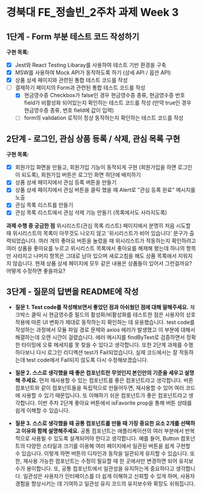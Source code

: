 # **경북대 FE\_정솔빈\_2주차 과제 Week 3**

## 1단계 - Form 부분 테스트 코드 작성하기

**구현 목록:**

- [x] Jest와 React Testing Libaray를 사용하여 테스트 기반 환경을 구축
- [x] MSW를 사용하여 Mock API가 동작하도록 하기 (상세 API / 옵션 API)
- [x] 상품 상세 페이지와 관련된 통합 테스트 코드를 작성
- [ ] 결제하기 페이지의 Form과 관련된 통합 테스트 코드를 작성
  - [x] 현금영수증 Checkbox가 false인 경우 현금영수증 종류, 현금영수증 번호 field가 비활성화 되어있는지 확인하는 테스트 코드를 작성 (만약 true인 경우 현금영수증 종류, 번호 field에 값이 입력)
  - [ ] form의 validation 로직이 정상 동작하는지 확인하는 테스트 코드를 작성

## 2단계 - 로그인, 관심 상품 등록 / 삭제, 관심 목록 구현

**구현 목록:**

- [x] 회원가입 화면을 만들고, 회원가입 기능이 동작되게 구현 (회원가입을 하면 로그인이 되도록), 회원가입 버튼은 로그인 화면 하단에 배치하기
- [x] 상품 상세 페이지에서 관심 등록 버튼을 만들기
- [x] 상품 상세 페이지에서 관심 버튼을 클릭 했을 때 Alert로 "관심 등록 완료" 메시지를 노출
- [x] 관심 목록 리스트를 만들기
- [x] 관심 목록 리스트에서 관심 삭제 기능 만들기 (목록에서도 사라지도록)

**과제 수행 중 궁금한 점**
위시리스트(관심 목록 리스트) 페이지에서 분명히 처음 시도할 때 위시리스트의 목록이 아무것도 나오지 않고 '위시리스트가 비어 있습니다' 문구가 출력되었습니다. 여러 개의 좋아요 버튼을 눌렀을 때 위시리스트가 작동하는지 확인하려고 여러 상품을 좋아요를 누르고 위시리스트 목록에서 좋아요를 해제해 봤는데 하나의 항목만 사라지고 나머지 항목은 그대로 남아 있으며 새로고침을 해도 상품 목록에서 지워지지 않습니다. 현재 상품 상세 페이지에 모두 같은 내용은 상품들이 있어서 그런걸까요? 어떻게 수정하면 좋을까요?

## 3단계 - 질문의 답변을 README에 작성

- **질문 1. Test code를 작성해보면서 좋았던 점과 아쉬웠던 점에 대해 말해주세요.**
  체크박스 클릭 시 현금영수증 필드의 활성화/비활성화를 테스트한 점은 사용자의 상호작용에 따른 UI 변화가 제대로 동작하는지 확인하는 데 유용했습니다.
  test code를 작성하는 과정에서 모듈 파일 경로 문제와 axios 에러가 발생했고 이 부분에 대해서 해결하는데 오랜 시간이 걸렸습니다. 에러 메시지를 findByText로 검증하면서 정확한 타이밍에 오류 메세지를 못 찾을 수 있다고 생각합니다. 또한 2단계 과제를 수행하다보니 다시 로그인 리디엑션 test가 Fail되었습니다. 실제 코드에서는 잘 작동하는데 test code에서 Fail되지 않도록 다시 수정해보겠습니다.

- **질문 2. 스스로 생각했을 때 좋은 컴포넌트란 무엇인지 본인만의 기준을 세우고 설명해 주세요.**
  먼저 재사용할 수 있는 컴포넌트를 좋은 컴포넌트라고 생각합니다. 버튼 컴포넌트와 같이 컴포넌트들을 독립적으로 만들어두면, 재사용할 수 있어 여러 코드에 사용할 수 있기 때문입니다.
  또 이해하기 쉬운 컴포넌트가 좋은 컴포넌트라고 생각합니다. 이번 주차 2단계 좋아요 버튼에서 isFavorite prop을 통해 버튼 상태를 쉽게 이해할 수 있습니다.

- **질문 3. 스스로 생각했을 때 공통 컴포넌트를 만들 때 가장 중요한 요소 2개를 선택하고 이유와 함께 설명해주세요.**
  공통 컴포넌트는 애플리케이션의 여러 부분에서 반복적으로 사용될 수 있도록 설계되어야 한다고 생각합니다. 예를 들어, Button 컴포넌트의 다양한 스타일과 크기를 이용해 여러 페이지에서 일관된 버튼을 쉽게 구현할 수 있습니다. 이렇게 하면 버튼의 디자인과 동작을 일관되게 유지할 수 있습니다. 또한, 재사용 가능한 컴포넌트는 수정이 필요할 때 한 곳에서만 변경하면 되어 유지보수가 용이합니다.
  또, 공통 컴포넌트에서 일관성을 유지하는게 중요하다고 생각합니다. 일관성은 사용자가 인터페이스를 더 쉽게 이해하고 신뢰할 수 있게 하며, 사용자 경험을 향상시키는 데 기여하고 일관성 유지 코드의 유지보수와 확장도 쉬워집니다.
